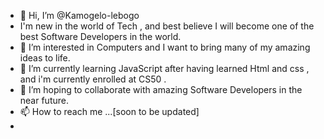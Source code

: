 - 👋 Hi, I’m @Kamogelo-lebogo
- I'm new in the world of Tech , and best believe I will become one of the best Software Developers in the world.
- 👀 I’m interested in Computers and I want to bring many of my amazing ideas to life.
- 🌱 I’m currently learning JavaScript after having learned Html and css , and i'm currently enrolled at CS50 .
- 💞️ I’m hoping to collaborate with amazing Software Developers in the near future.
- 📫 How to reach me ...[soon to be updated]
-
<!---
Kamogelo-lebogo/Kamogelo-lebogo is a ✨ special ✨ repository because its `README.md` (this file) appears on your GitHub profile.
You can click the Preview link to take a look at your changes.
--->

